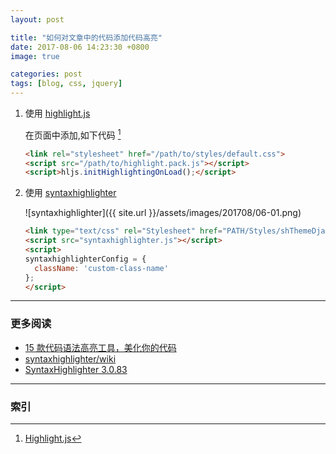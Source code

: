 ```yaml
---
layout: post

title: "如何对文章中的代码添加代码高亮"
date: 2017-08-06 14:23:30 +0800
image: true

categories: post
tags: [blog, css, jquery]
---
```


1.  使用 [highlight.js](https://highlightjs.org/)

    在页面中添加,如下代码 [^1]

    ```html
    <link rel="stylesheet" href="/path/to/styles/default.css">
    <script src="/path/to/highlight.pack.js"></script>
    <script>hljs.initHighlightingOnLoad();</script>
    ```

1. 使用 [syntaxhighlighter](https://github.com/syntaxhighlighter/syntaxhighlighter)

    ![syntaxhighlighter]({{ site.url }}/assets/images/201708/06-01.png)

    ```html
    <link type="text/css" rel="Stylesheet" href="PATH/Styles/shThemeDjango.css"/>
    <script src="syntaxhighlighter.js"></script>
    <script>
    syntaxhighlighterConfig = {
      className: 'custom-class-name'
    };
    </script>
    ```

---
### 更多阅读
- [15 款代码语法高亮工具，美化你的代码](http://www.oschina.net/news/49675/15-code-syntax-highlighters-to-prettify)
- [syntaxhighlighter/wiki](https://github.com/syntaxhighlighter/syntaxhighlighter/wiki)
- [SyntaxHighlighter 3.0.83](http://alexgorbatchev.com/SyntaxHighlighter/)

---
### 索引

[^1]: [Highlight.js](https://github.com/isagalaev/highlight.js)
